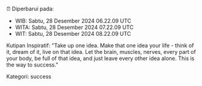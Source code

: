 ⏰ Diperbarui pada:
- WIB: Sabtu, 28 Desember 2024 06.22.09 UTC
- WITA: Sabtu, 28 Desember 2024 07.22.09 UTC
- WIT: Sabtu, 28 Desember 2024 08.22.09 UTC

Kutipan Inspiratif:
"Take up one idea. Make that one idea your life - think of it, dream of it, live on that idea. Let the brain, muscles, nerves, every part of your body, be full of that idea, and just leave every other idea alone. This is the way to success."


Kategori: success

